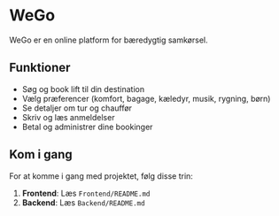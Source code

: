 # WeGo

WeGo er en online platform for bæredygtig samkørsel.

## Funktioner

- Søg og book lift til din destination
- Vælg præferencer (komfort, bagage, kæledyr, musik, rygning, børn)
- Se detaljer om tur og chauffør
- Skriv og læs anmeldelser
- Betal og administrer dine bookinger

## Kom i gang

For at komme i gang med projektet, følg disse trin:

1. **Frontend**: Læs `Frontend/README.md`
2. **Backend**: Læs `Backend/README.md`
